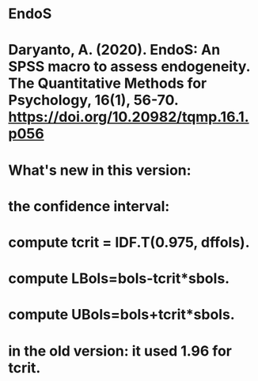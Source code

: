 # EndoS
# Daryanto, A. (2020). EndoS: An SPSS macro to assess endogeneity. The Quantitative Methods for Psychology, 16(1), 56-70. https://doi.org/10.20982/tqmp.16.1.p056
# What's new in this version:
# the confidence interval: 
# compute tcrit = IDF.T(0.975, dffols).     
# compute LBols=bols-tcrit*sbols.
# compute UBols=bols+tcrit*sbols.
# in the old version: it used 1.96 for tcrit.
